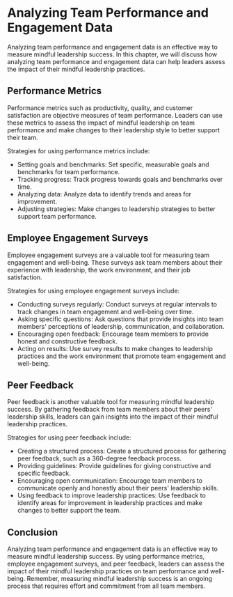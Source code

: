Analyzing Team Performance and Engagement Data
===============================================================================================

Analyzing team performance and engagement data is an effective way to measure mindful leadership success. In this chapter, we will discuss how analyzing team performance and engagement data can help leaders assess the impact of their mindful leadership practices.

Performance Metrics
-------------------

Performance metrics such as productivity, quality, and customer satisfaction are objective measures of team performance. Leaders can use these metrics to assess the impact of mindful leadership on team performance and make changes to their leadership style to better support their team.

Strategies for using performance metrics include:

* Setting goals and benchmarks: Set specific, measurable goals and benchmarks for team performance.
* Tracking progress: Track progress towards goals and benchmarks over time.
* Analyzing data: Analyze data to identify trends and areas for improvement.
* Adjusting strategies: Make changes to leadership strategies to better support team performance.

Employee Engagement Surveys
---------------------------

Employee engagement surveys are a valuable tool for measuring team engagement and well-being. These surveys ask team members about their experience with leadership, the work environment, and their job satisfaction.

Strategies for using employee engagement surveys include:

* Conducting surveys regularly: Conduct surveys at regular intervals to track changes in team engagement and well-being over time.
* Asking specific questions: Ask questions that provide insights into team members' perceptions of leadership, communication, and collaboration.
* Encouraging open feedback: Encourage team members to provide honest and constructive feedback.
* Acting on results: Use survey results to make changes to leadership practices and the work environment that promote team engagement and well-being.

Peer Feedback
-------------

Peer feedback is another valuable tool for measuring mindful leadership success. By gathering feedback from team members about their peers' leadership skills, leaders can gain insights into the impact of their mindful leadership practices.

Strategies for using peer feedback include:

* Creating a structured process: Create a structured process for gathering peer feedback, such as a 360-degree feedback process.
* Providing guidelines: Provide guidelines for giving constructive and specific feedback.
* Encouraging open communication: Encourage team members to communicate openly and honestly about their peers' leadership skills.
* Using feedback to improve leadership practices: Use feedback to identify areas for improvement in leadership practices and make changes to better support the team.

Conclusion
----------

Analyzing team performance and engagement data is an effective way to measure mindful leadership success. By using performance metrics, employee engagement surveys, and peer feedback, leaders can assess the impact of their mindful leadership practices on team performance and well-being. Remember, measuring mindful leadership success is an ongoing process that requires effort and commitment from all team members.
